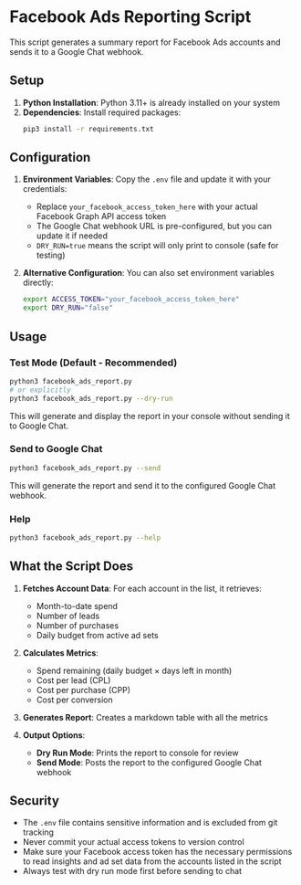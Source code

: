 # Facebook Ads Reporting Script

This script generates a summary report for Facebook Ads accounts and sends it to a Google Chat webhook.

## Setup

1. **Python Installation**: Python 3.11+ is already installed on your system
2. **Dependencies**: Install required packages:
   ```bash
   pip3 install -r requirements.txt
   ```

## Configuration

1. **Environment Variables**: Copy the `.env` file and update it with your credentials:
   - Replace `your_facebook_access_token_here` with your actual Facebook Graph API access token
   - The Google Chat webhook URL is pre-configured, but you can update it if needed
   - `DRY_RUN=true` means the script will only print to console (safe for testing)

2. **Alternative Configuration**: You can also set environment variables directly:
   ```bash
   export ACCESS_TOKEN="your_facebook_access_token_here"
   export DRY_RUN="false"
   ```

## Usage

### Test Mode (Default - Recommended)
```bash
python3 facebook_ads_report.py
# or explicitly
python3 facebook_ads_report.py --dry-run
```
This will generate and display the report in your console without sending it to Google Chat.

### Send to Google Chat
```bash
python3 facebook_ads_report.py --send
```
This will generate the report and send it to the configured Google Chat webhook.

### Help
```bash
python3 facebook_ads_report.py --help
```

## What the Script Does

1. **Fetches Account Data**: For each account in the list, it retrieves:
   - Month-to-date spend
   - Number of leads
   - Number of purchases
   - Daily budget from active ad sets

2. **Calculates Metrics**:
   - Spend remaining (daily budget × days left in month)
   - Cost per lead (CPL)
   - Cost per purchase (CPP)
   - Cost per conversion

3. **Generates Report**: Creates a markdown table with all the metrics

4. **Output Options**:
   - **Dry Run Mode**: Prints the report to console for review
   - **Send Mode**: Posts the report to the configured Google Chat webhook

## Security

- The `.env` file contains sensitive information and is excluded from git tracking
- Never commit your actual access tokens to version control
- Make sure your Facebook access token has the necessary permissions to read insights and ad set data from the accounts listed in the script
- Always test with dry run mode first before sending to chat